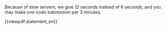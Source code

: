 Because of slow servers, we give *12 seconds* instead of *6 seconds*, and you may make one code submission per 3 minutes.

{{viewpdf:statement_en}}